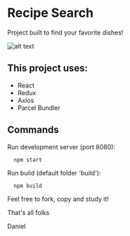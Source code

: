 # Recipe Search

Project built to find your favorite dishes!

![alt text](https://raw.githubusercontent.com/zyzmoz/recipe-search/misc/screen.png)

## This project uses:
- React
- Redux
- Axios
- Parcel Bundler

## Commands

Run development server (port 8080):
```
  npm start
```

Run build (default folder 'build'):
```
  npm build
```

Feel free to fork, copy and study it!

That's all folks

Daniel